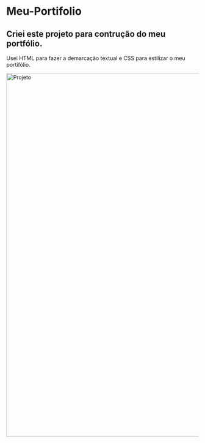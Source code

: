 # Meu-Portifolio

## Criei este projeto para contrução do meu portfólio.

Usei HTML para fazer a demarcação textual e CSS para estilizar o meu portifólio.

<img width="949" alt="Projeto" src="https://user-images.githubusercontent.com/86859925/138985394-7881f459-8abd-4ddd-95e6-2938b7caeb17.PNG">
